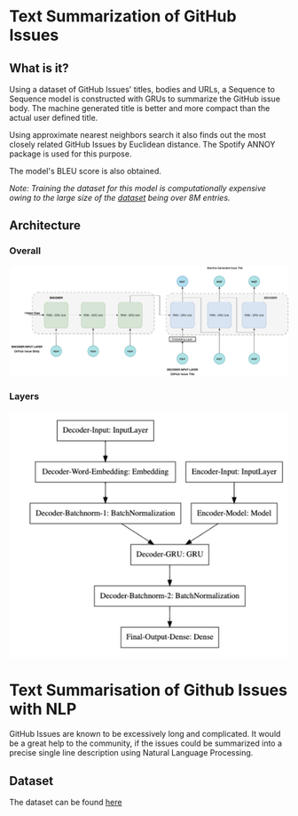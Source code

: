 # Text Summarization of GitHub Issues

## What is it?

Using a dataset of GitHub Issues' titles, bodies and URLs, a Sequence to Sequence model is constructed with GRUs to summarize the GitHub issue body. The machine generated title is better and more compact than the actual user defined title.

Using approximate nearest neighbors search it also finds out the most closely related GitHub Issues by Euclidean distance. The Spotify ANNOY package is used for this purpose.

The model's BLEU score is also obtained.

*Note: Training the dataset for this model is computationally expensive owing to the large size of the [dataset](https://www.kaggle.com/davidshinn/github-issues) being over 8M entries.*

## Architecture

### Overall

![](img/neural-network-diagram-white%202.png)

### Layers

![](img/neural-network-layers.png)

# Text Summarisation of Github Issues with NLP

GitHub Issues are known to be excessively long and complicated. It would be a great help to the community, if the issues could be summarized into a precise single  line description using Natural Language Processing.


## Dataset

The dataset can be found [here](https://www.kaggle.com/davidshinn/github-issues)
